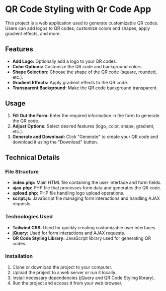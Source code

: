 

# QR Code Styling with Qr Code App

This project is a web application used to generate customizable QR codes. Users can add logos to QR codes, customize colors and shapes, apply gradient effects, and more.

## Features

- **Add Logo:** Optionally add a logo to your QR codes.
- **Color Options:** Customize the QR code and background colors.
- **Shape Selection:** Choose the shape of the QR code (square, rounded, etc.).
- **Gradient Effects:** Apply gradient effects to the QR code.
- **Transparent Background:** Make the QR code background transparent.

## Usage

1. **Fill Out the Form:** Enter the required information in the form to generate the QR code.
2. **Adjust Options:** Select desired features (logo, color, shape, gradient, etc.).
3. **Generate and Download:** Click "Generate" to create your QR code and download it using the "Download" button.

## Technical Details

### File Structure

- **index.php:** Main HTML file containing the user interface and form fields.
- **ajax.php:** PHP file that processes form data and generates the QR code.
- **upload.php:** PHP file handling logo upload operations.
- **script.js:** JavaScript file managing form interactions and handling AJAX requests.

### Technologies Used

- **Tailwind CSS:** Used for quickly creating customizable user interfaces.
- **jQuery:** Used for form interactions and AJAX requests.
- **QR Code Styling Library:** JavaScript library used for generating QR codes.

### Installation

1. Clone or download the project to your computer.
2. Upload the project to a web server or run it locally.
3. Install necessary dependencies (jQuery and QR Code Styling library).
4. Run the project and access it from your web browser.



